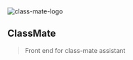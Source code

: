 <br/>

![class-mate-logo](https://i.ibb.co/LdPpQjC/class-Mate.jpg)

## ClassMate

> Front end for class-mate assistant
